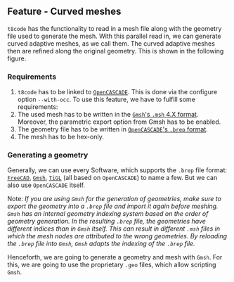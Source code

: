 ## Feature - Curved meshes

`t8code` has the functionality to read in a mesh file along with the geometry file used to generate the mesh. With this parallel read in, we can generate curved adaptive meshes, as we call them. The curved adaptive meshes then are refined along the original geometry. This is shown in the following figure.

### Requirements

1. `t8code` has to be linked to [`OpenCASCADE`](https://dev.opencascade.org/doc/overview/html/index.html). This is done via the configure option `--with-occ`.
To use this feature, we have to fulfill some requirements:
2. The used mesh has to be written in the [`Gmsh`'s `.msh` 4.X format](https://gmsh.info/doc/texinfo/gmsh.html#MSH-file-format). Moreover, the parametric export option from Gmsh has to be enabled.
3. The geometry file has to be written in [`OpenCASCADE`'s `.brep` format](https://dev.opencascade.org/doc/overview/html/specification__brep_format.html).
4. The mesh has to be hex-only.

### Generating a geometry

Generally, we can use every Software, which supports the `.brep` file format: [`FreeCAD`](https://www.freecadweb.org/), [`Gmsh`](https://gmsh.info), [`TiGL`](https://dlr-sc.github.io/tigl/) (all based on `OpenCASCADE`) to name a few. But we can also use `OpenCASCADE` itself.

Note: _If you are using `Gmsh` for the generation of geometries, make sure to export the geometry into a `.brep` file and import it again before meshing. `Gmsh` has an internal geometry indexing system based on the order of geometry generation. In the resulting `.brep` file, the geometries have different indices than in `Gmsh` itself. This can result in different `.msh` files in which the mesh nodes are attributed to the wrong geometries. By reloading the `.brep` file into `Gmsh`, `Gmsh` adapts the indexing of the `.brep` file._

Henceforth, we are going to generate a geometry and mesh with `Gmsh`. For this, we are going to use the proprietary `.geo` files, which allow scripting `Gmsh`.